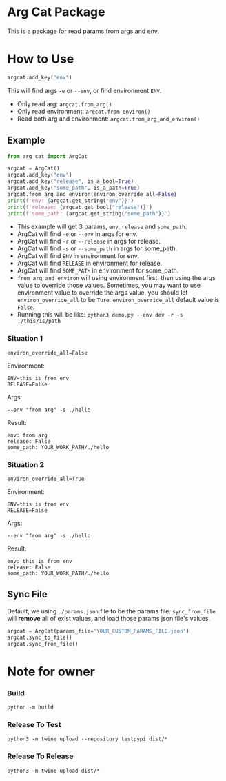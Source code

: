 # Arg Cat Package

This is a package for read params from args and env.

# How to Use

```python
argcat.add_key("env")
```
This will find args `-e` or `--env`, or find environment `ENV`.

* Only read arg: `argcat.from_arg()`
* Only read environment: `argcat.from_environ()`
* Read both arg and environment: `argcat.from_arg_and_environ()`

## Example
```python
from arg_cat import ArgCat
```
```python
argcat = ArgCat()
argcat.add_key("env")
argcat.add_key("release", is_a_bool=True)
argcat.add_key("some_path", is_a_path=True)
argcat.from_arg_and_environ(environ_override_all=False)
print(f'env: {argcat.get_string("env")}')
print(f'release: {argcat.get_bool("release")}')
print(f'some_path: {argcat.get_string("some_path")}')
```
* This example will get 3 params, `env`, `release` and `some_path`.
* ArgCat will find `-e` or `--env` in args for env.
* ArgCat will find `-r` or `--release` in args for release.
* ArgCat will find `-s` or `--some_path` in args for some_path.
* ArgCat will find `ENV` in environment for env.
* ArgCat will find `RELEASE` in environment for release.
* ArgCat will find `SOME_PATH` in environment for some_path.
* `from_arg_and_environ` will using environment first, then using the args value to override those values. Sometimes, you may want to use environment value to override the args value, you should let `environ_override_all` to be `Ture`. `environ_override_all` default value is `False`.
* Running this will be like: `python3 demo.py --env dev -r -s ./this/is/path`


### Situation 1
`environ_override_all=False`

Environment:
```
ENV=this is from env
RELEASE=False
```
Args:
```
--env "from arg" -s ./hello
```
Result:
```
env: from arg
release: False
some_path: YOUR_WORK_PATH/./hello
```

### Situation 2
`environ_override_all=True`

Environment:
```
ENV=this is from env
RELEASE=False
```
Args:
```
--env "from arg" -s ./hello
```
Result:
```
env: this is from env
release: False
some_path: YOUR_WORK_PATH/./hello
```

## Sync File
Default, we using `./params.json` file to be the params file. 
`sync_from_file` will **remove** all of exist values, and load those params json file's values.
```python
argcat = ArgCat(params_file='YOUR_CUSTOM_PARAMS_FILE.json')
argcat.sync_to_file()
argcat.sync_from_file()
```

# Note for owner
### Build
```shell
python -m build 
```
### Release To Test
```shell
python3 -m twine upload --repository testpypi dist/*
```
### Release To Release
```shell
python3 -m twine upload dist/*
```